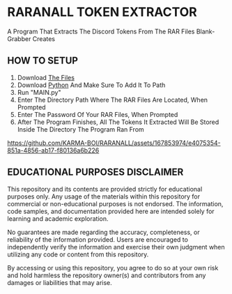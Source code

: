 # RARANALL TOKEN EXTRACTOR
A Program That Extracts The Discord Tokens From The RAR Files Blank-Grabber Creates


## HOW TO SETUP
1. Download [The Files](FILES)
2. Download [Python](https://www.python.org/downloads/) And Make Sure To Add It To Path
3. Run "MAIN.py"
4. Enter The Directory Path Where The RAR Files Are Located, When Prompted
5. Enter The Password Of Your RAR Files, When Prompted
6. After The Program Finishes, All The Tokens It Extracted Will Be Stored Inside The Directory The Program Ran From

https://github.com/KARMA-BOI/RARANALL/assets/167853974/e4075354-851a-4856-ab17-f80136a6b226


## EDUCATIONAL PURPOSES DISCLAIMER
This repository and its contents are provided strictly for educational purposes only. Any usage of the materials within this repository for commercial or non-educational purposes is not endorsed. The information, code samples, and documentation provided here are intended solely for learning and academic exploration.

No guarantees are made regarding the accuracy, completeness, or reliability of the information provided. Users are encouraged to independently verify the information and exercise their own judgment when utilizing any code or content from this repository.

By accessing or using this repository, you agree to do so at your own risk and hold harmless the repository owner(s) and contributors from any damages or liabilities that may arise.
